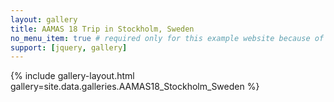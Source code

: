 ```yaml
---
layout: gallery
title: AAMAS 18 Trip in Stockholm, Sweden
no_menu_item: true # required only for this example website because of menu construction
support: [jquery, gallery]
---
```


{% include gallery-layout.html gallery=site.data.galleries.AAMAS18_Stockholm_Sweden %}


